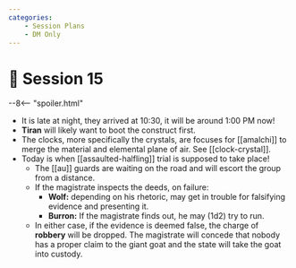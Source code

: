 ```yaml
---
categories:
    - Session Plans
    - DM Only
---
```


# 🔐 Session 15

--8<-- "spoiler.html"

- It is late at night, they arrived at 10:30, it will be around 1:00 PM now!
- **Tiran** will likely want to boot the construct first.
- The clocks, more specifically the crystals, are focuses for [[amalchi]] to merge the material and elemental plane of air. See [[clock-crystal]].
- Today is when [[assaulted-halfling]] trial is supposed to take place!
  - The [[au]] guards are waiting on the road and will escort the group from a distance.
  - If the magistrate inspects the deeds, on failure:
    - **Wolf:** depending on his rhetoric, may get in trouble for falsifying evidence and presenting it.
    - **Burron:** If the magistrate finds out, he may (1d2) try to run.
  - In either case, if the evidence is deemed false, the charge of **robbery** will be dropped. The magistrate will concede that nobody has a proper claim to the giant goat and the state will take the goat into custody.
